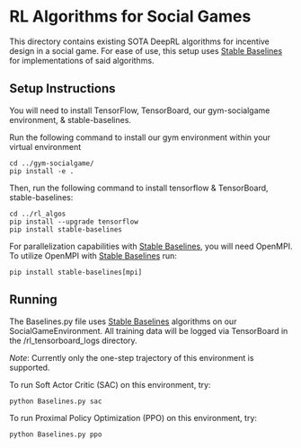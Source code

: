 # RL Algorithms for Social Games
This directory contains existing SOTA DeepRL algorithms for incentive design in a social game. 
For ease of use, this setup uses [Stable Baselines](https://stable-baselines.readthedocs.io/en/master/index.html) for implementations of said algorithms.

## Setup Instructions
You will need to install TensorFlow, TensorBoard, our gym-socialgame environment, & stable-baselines.

Run the following command to install our gym environment within your virtual environment
    
    cd ../gym-socialgame/
    pip install -e .
    
Then, run the following command to install tensorflow & TensorBoard, stable-baselines: 

    cd ../rl_algos
    pip install --upgrade tensorflow
    pip install stable-baselines

For parallelization capabilities with [Stable Baselines](https://stable-baselines.readthedocs.io/en/master/index.html), you will need OpenMPI.
To utilize OpenMPI with [Stable Baselines](https://stable-baselines.readthedocs.io/en/master/index.html) run:

    pip install stable-baselines[mpi]

## Running
The Baselines.py file uses [Stable Baselines](https://stable-baselines.readthedocs.io/en/master/index.html) algorithms on our SocialGameEnvironment.
All training data will be logged via TensorBoard in the /rl_tensorboard_logs directory.

*Note*: Currently only the one-step trajectory of this environment is supported.

To run Soft Actor Critic (SAC) on this environment, try:

    python Baselines.py sac

To run Proximal Policy Optimization (PPO) on this environment, try:

    python Baselines.py ppo



